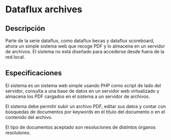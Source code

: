 # Dataflux archives

## Descripción

Parte de la serie dataflux, como dataflux becas y dataflux scoreboard, ahora un simple sistema web que recoge PDF y lo almacena en un servidor de archivos. El sistema no está diseñado para accederse desde fuera de la red local.

## Especificaciones

El sistema es un sistema web simple usando PHP como script de lado del servidor, consulta a una base de datos en un servidor web virtualizado y almacena los PDF cargados en el sistema a un servidor de archivos.

El sistema debe permitir subir un archivo PDF, editar sus datos y contar con búsquedas de documentos por keywords en el título del documento o en el contenido del archivo.

El tipo de documentos aceptado son resoluciones de distintos órganos resolutores.
